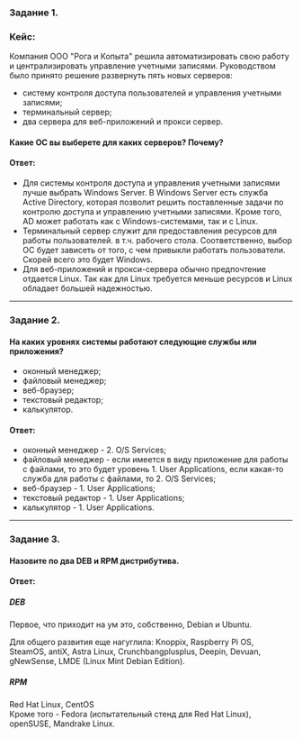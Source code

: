 ### Задание 1. 

### Кейс: 
Компания ООО "Рога и Копыта" решила автоматизировать свою работу и централизировать управление учетными записями.
Руководством было принято решение развернуть пять новых серверов:

* систему контроля доступа пользователей и управления учетными записями;
* терминальный сервер;
* два сервера для веб-приложений и прокси сервер.

#### Какие ОС вы выберете для каких серверов? Почему?

#### Ответ:

* Для системы контроля доступа и управления учетными записями лучше выбрать Windows Server. 
В Windows Server есть служба Active Directory, которая позволит решить поставленные задачи по контролю доступа и управлению учетными записями.
Кроме того, AD может работать как с Windows-системами, так и с Linux. 
* Терминальный сервер служит для предоставления ресурсов для работы пользователей. в т.ч. рабочего стола. Соответственно, выбор ОС будет зависеть от того, с чем привыкли работать пользователи. Скорей всего это будет Windows.
* Для веб-приложений и прокси-сервера обычно предпочтение отдается Linux. Так как для Linux требуется меньше ресурсов и Linux обладает большей надежностью.

---

### Задание 2. 

#### На каких уровнях системы работают следующие службы или приложения?

* оконный менеджер;
* файловый менеджер;
* веб-браузер;
* текстовый редактор;
* калькулятор.

#### Ответ:

* оконный менеджер - 2. O/S Services;
* файловый менеджер - если имеется в виду приложение для работы с файлами, то это будет уровень 1. User Applications, если какая-то служба для работы с файлами, то 2. O/S Services;
* веб-браузер - 1. User Applications;
* текстовый редактор - 1. User Applications;
* калькулятор - 1. User Applications.

---

### Задание 3. 

#### Назовите по два DEB и RPM дистрибутива.

#### Ответ:

##### DEB
Первое, что приходит на ум это, собственно, Debian и Ubuntu.

Для общего развития еще нагуглила:
Knoppix, Raspberry Pi OS, SteamOS, antiX, Astra Linux, Crunchbangplusplus, Deepin, Devuan, gNewSense, LMDE (Linux Mint Debian Edition).

##### RPM
Red Hat Linux, CentOS<br/>
Кроме того \- Fedora (испытательный стенд для Red Hat Linux), openSUSE, Mandrake Linux.
